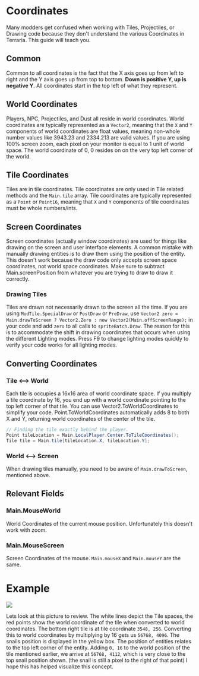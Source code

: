 # Coordinates
Many modders get confused when working with Tiles, Projectiles, or Drawing code because they don't understand the various Coordinates in Terraria. This guide will teach you.

## Common
Common to all coordinates is the fact that the X axis goes up from left to right and the Y axis goes up from top to bottom. **Down is positive Y, up is negative Y**. All coordinates start in the top left of what they represent.

## World Coordinates
Players, NPC, Projectiles, and Dust all reside in world coordinates. World coordinates are typically represented as a `Vector2`, meaning that the `X` and `Y` components of world coordinates are float values, meaning non-whole number values like 3943.23 and 2334.213 are valid values. If you are using 100% screen zoom, each pixel on your monitor is equal to 1 unit of world space. The world coordinate of 0, 0 resides on on the very top left corner of the world. 

## Tile Coordinates
Tiles are in tile coordinates. Tile coordinates are only used in Tile related methods and the `Main.tile` array. Tile coordinates are typically represented as a `Point` or `Point16`, meaning that `X` and `Y` components of tile coordinates must be whole numbers/ints.

## Screen Coordinates
Screen coordinates (actually window coordinates) are used for things like drawing on the screen and user interface elements. A common mistake with manually drawing entities is to draw them using the position of the entity. This doesn't work because the draw code only accepts screen space coordinates, not world space coordinates. Make sure to subtract Main.screenPosition from whatever you are trying to draw to draw it correctly.

### Drawing Tiles
Tiles are drawn not necessarily drawn to the screen all the time. If you are using `ModTile.SpecialDraw` or `PostDraw` or `PreDraw`, use `Vector2 zero = Main.drawToScreen ? Vector2.Zero : new Vector2(Main.offScreenRange);` in your code and add `zero` to all calls to `spriteBatch.Draw`. The reason for this is to accommodate the shift in drawing coordinates that occurs when using the different Lighting modes. Press F9 to change lighting modes quickly to verify your code works for all lighting modes.

## Converting Coordinates
### Tile <--> World
Each tile is occupies a 16x16 area of world coordinate space. If you multiply a tile coordinate by 16, you end up with a world coordinate pointing to the top left corner of that tile. You can use Vector2.ToWorldCoordinates to simplify your code. Point.ToWorldCoordinates automatically adds 8 to both X and Y, returning world coordinates of the center of the tile.

```cs
// Finding the tile exactly behind the player.
Point tileLocation = Main.LocalPlayer.Center.ToTileCoordinates();
Tile tile = Main.tile[tileLocation.X, tileLocation.Y];
```

### World <--> Screen
When drawing tiles manually, you need to be aware of `Main.drawToScreen`, mentioned above.

## Relevant Fields
### Main.MouseWorld
World Coordinates of the current mouse position. Unfortunately this doesn't work with zoom.

### Main.MouseScreen
Screen Coordinates of the mouse. `Main.mouseX` and `Main.mouseY` are the same.

# Example
![](https://i.imgur.com/T6La54i.png)

Lets look at this picture to review. The white lines depict the Tile spaces, the red points show the world coordinate of the tile when converted to world coordinates. The bottom right tile is at tile coordinate `3548, 256`. Converting this to world coordinates by multiplying by 16 gets us `56768, 4096`. The snails position is displayed in the yellow box. The position of entities relates to the top left corner of the entity. Adding `0, 16` to the world position of the tile mentioned earlier, we arrive at `56768, 4112`, which is very close to the top snail position shown. (the snail is still a pixel to the right of that point)  I hope this has helped visualize this concept.
